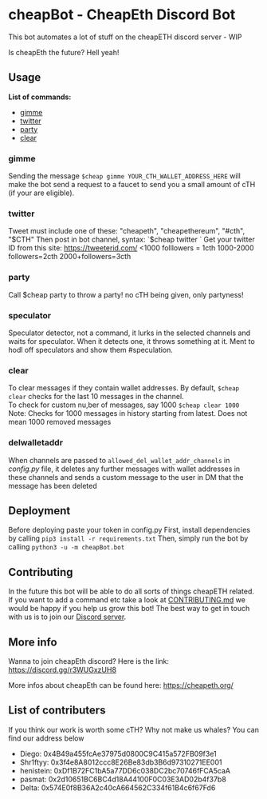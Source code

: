# cheapBot - CheapEth Discord Bot

This bot automates a lot of stuff on the cheapETH discord server - WIP

Is cheapEth the future? Hell yeah!

## Usage

**List of commands:**

- [gimme](#gimme)
- [twitter](#twitter)
- [party](#party)
- [clear](#clear)

### <a name="gimme">gimme</a>
Sending the message `$cheap gimme YOUR_CTH_WALLET_ADDRESS_HERE` will make the
bot send a request to a faucet to send you a small amount of cTH (if your are
eligible). 

### <a name="twitter">twitter</a>
Tweet must include one of these: "cheapeth", "cheapethereum", "#cth", "$CTH"
Then post in bot channel, syntax: `$cheap twitter <twitterID> <your cth arrd>`
Get your twitter ID from this site: https://tweeterid.com/
<1000 folllowers = 1cth
1000-2000 followers=2cth
2000+followers=3cth

### <a name="party">party</a>
Call $cheap party to throw a party! no cTH being given, only partyness!

### <a name="speculator">speculator</a>
Speculator detector, not a command, it lurks in the selected channels and waits for speculator.
When it detects one, it throws something at it. Ment to hodl off speculators and show them #speculation.

### <a name = "clear">clear</a>
To clear messages if they contain wallet addresses. By default, `$cheap clear` checks for the last 10 messages in the channel.  
To check for custom nu,ber of messages, say 1000 `$cheap clear 1000`  
Note: Checks for 1000 messages in history starting from latest. Does not mean 1000 removed messages

### <a name="delwalletaddr">delwalletaddr</a>
When channels are passed to `allowed_del_wallet_addr_channels` in *config.py* file, it deletes any further messages with 
wallet addresses in these channels and sends a custom message to the user in DM that the message has been deleted

## Deployment

Before deploying paste your token in config.py
First, install dependencies by calling `pip3 install -r requirements.txt`
Then, simply run the bot by calling `python3 -u -m cheapBot.bot`

## Contributing

In the future this bot will be able to do all sorts of things cheapETH related. If you want to add a command etc take a look at [CONTRIBUTING.md](./CONTRIBUTING.md) we would be happy if you help us grow this bot! The best way to get in touch with us is to join our [Discord server](https://discord.gg/r3WUGxzUH8).

## More info

Wanna to join cheapEth discord? Here is the link: https://discord.gg/r3WUGxzUH8

More infos about cheapEth can be found here: https://cheapeth.org/

## List of contributers

If you think our work is worth some cTH? Why not make us whales? You can find our address below

- Diego: 0x4B49a455fcAe37975d0800C9C415a572FB09f3e1
- Shr1ftyy: 0x3f4e8A8012ccc8E26Be83db3B6d97310271EE001
- henistein: 0xDf1B72FC1bA5a77DD6c038DC2bc70746fFCA5caA
- pasmat: 0x2d10651BC6BC4d18A44100F0C03E3AD02b4f37b8 
- Delta: 0x574E0f8B36A2c40cA664562C334f61B4c6f67Fd6
